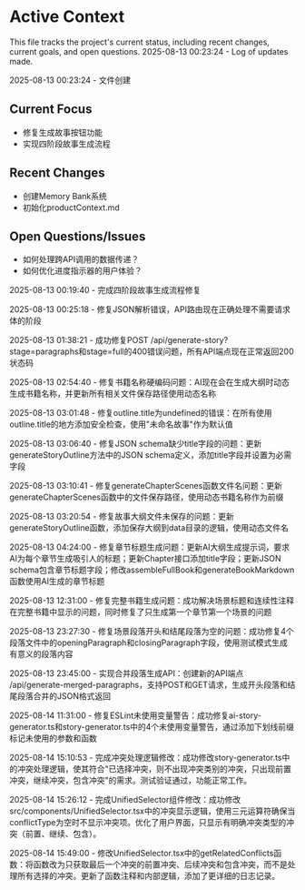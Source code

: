 # Active Context

This file tracks the project's current status, including recent changes, current goals, and open questions.
2025-08-13 00:23:24 - Log of updates made.

2025-08-13 00:23:24 - 文件创建

## Current Focus

*   修复生成故事按钮功能
*   实现四阶段故事生成流程

## Recent Changes

*   创建Memory Bank系统
*   初始化productContext.md

## Open Questions/Issues

*   如何处理跨API调用的数据传递？
*   如何优化进度指示器的用户体验？

2025-08-13 00:19:40 - 完成四阶段故事生成流程修复

2025-08-13 00:25:18 - 修复JSON解析错误，API路由现在正确处理不需要请求体的阶段

2025-08-13 01:38:21 - 成功修复POST /api/generate-story?stage=paragraphs和stage=full的400错误问题，所有API端点现在正常返回200状态码

2025-08-13 02:54:40 - 修复书籍名称硬编码问题：AI现在会在生成大纲时动态生成书籍名称，并更新所有相关文件保存路径使用动态名称

2025-08-13 03:01:48 - 修复outline.title为undefined的错误：在所有使用outline.title的地方添加安全检查，使用"未命名故事"作为默认值

2025-08-13 03:06:40 - 修复JSON schema缺少title字段的问题：更新generateStoryOutline方法中的JSON schema定义，添加title字段并设置为必需字段

2025-08-13 03:10:41 - 修复generateChapterScenes函数文件名问题：更新generateChapterScenes函数中的文件保存路径，使用动态书籍名称作为前缀

2025-08-13 03:20:54 - 修复故事大纲文件未保存的问题：更新generateStoryOutline函数，添加保存大纲到data目录的逻辑，使用动态文件名

2025-08-13 04:24:00 - 修复章节标题生成问题：更新AI大纲生成提示词，要求AI为每个章节生成吸引人的标题；更新Chapter接口添加title字段；更新JSON schema包含章节标题字段；修改assembleFullBook和generateBookMarkdown函数使用AI生成的章节标题

2025-08-13 12:31:00 - 修复完整书籍生成问题：成功解决场景标题和连续性注释在完整书籍中显示的问题，同时修复了只生成第一个章节第一个场景的问题

2025-08-13 23:27:30 - 修复场景段落开头和结尾段落为空的问题：成功修复4个段落文件中的openingParagraph和closingParagraph字段，使用测试模式生成有意义的段落内容

2025-08-13 23:45:00 - 实现合并段落生成API：创建新的API端点 /api/generate-merged-paragraphs，支持POST和GET请求，生成开头段落和结尾段落合并的JSON格式返回

2025-08-14 11:31:00 - 修复ESLint未使用变量警告：成功修复ai-story-generator.ts和story-generator.ts中的4个未使用变量警告，通过添加下划线前缀标记未使用的参数和函数

2025-08-14 15:10:53 - 完成冲突处理逻辑修改：成功修改story-generator.ts中的冲突处理逻辑，使其符合"已选择冲突，则不出现冲突类别的冲突，只出现前置冲突，继续冲突，包含冲突"的需求。测试验证通过，功能正常工作。

2025-08-14 15:26:12 - 完成UnifiedSelector组件修改：成功修改src/components/UnifiedSelector.tsx中的冲突显示逻辑，使用三元运算符确保当conflictType为空时不显示冲突项。优化了用户界面，只显示有明确冲突类型的冲突（前置、继续、包含）。

2025-08-14 15:49:00 - 修改UnifiedSelector.tsx中的getRelatedConflicts函数：将函数改为只获取最后一个冲突的前置冲突、后续冲突和包含冲突，而不是处理所有选择的冲突。更新了函数注释和内部逻辑，添加了更详细的日志记录。